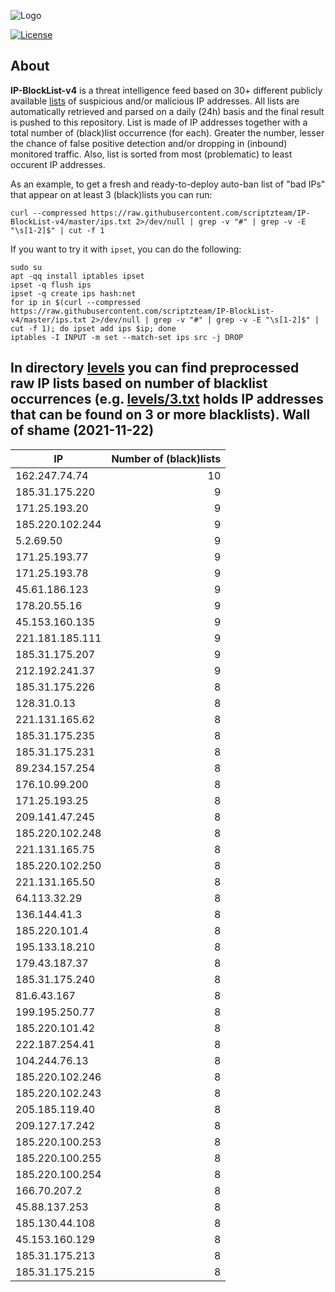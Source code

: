 ![Logo](https://i.imgur.com/PyKLAe7.png)

[![License](https://img.shields.io/badge/license-The_Unlicense-red.svg)](https://unlicense.org/)

About
----

**IP-BlockList-v4** is a threat intelligence feed based on 30+ different publicly available [lists](https://github.com/stamparm/maltrail) of suspicious and/or malicious IP addresses. All lists are automatically retrieved and parsed on a daily (24h) basis and the final result is pushed to this repository. List is made of IP addresses together with a total number of (black)list occurrence (for each). Greater the number, lesser the chance of false positive detection and/or dropping in (inbound) monitored traffic. Also, list is sorted from most (problematic) to least occurent IP addresses.

As an example, to get a fresh and ready-to-deploy auto-ban list of "bad IPs" that appear on at least 3 (black)lists you can run:

```
curl --compressed https://raw.githubusercontent.com/scriptzteam/IP-BlockList-v4/master/ips.txt 2>/dev/null | grep -v "#" | grep -v -E "\s[1-2]$" | cut -f 1
```

If you want to try it with `ipset`, you can do the following:

```
sudo su
apt -qq install iptables ipset
ipset -q flush ips
ipset -q create ips hash:net
for ip in $(curl --compressed https://raw.githubusercontent.com/scriptzteam/IP-BlockList-v4/master/ips.txt 2>/dev/null | grep -v "#" | grep -v -E "\s[1-2]$" | cut -f 1); do ipset add ips $ip; done
iptables -I INPUT -m set --match-set ips src -j DROP
```

In directory [levels](levels) you can find preprocessed raw IP lists based on number of blacklist occurrences (e.g. [levels/3.txt](levels/3.txt) holds IP addresses that can be found on 3 or more blacklists).
Wall of shame (2021-11-22)
----

|IP|Number of (black)lists|
|---|--:|
162.247.74.74|10
185.31.175.220|9
171.25.193.20|9
185.220.102.244|9
5.2.69.50|9
171.25.193.77|9
171.25.193.78|9
45.61.186.123|9
178.20.55.16|9
45.153.160.135|9
221.181.185.111|9
185.31.175.207|9
212.192.241.37|9
185.31.175.226|8
128.31.0.13|8
221.131.165.62|8
185.31.175.235|8
185.31.175.231|8
89.234.157.254|8
176.10.99.200|8
171.25.193.25|8
209.141.47.245|8
185.220.102.248|8
221.131.165.75|8
185.220.102.250|8
221.131.165.50|8
64.113.32.29|8
136.144.41.3|8
185.220.101.4|8
195.133.18.210|8
179.43.187.37|8
185.31.175.240|8
81.6.43.167|8
199.195.250.77|8
185.220.101.42|8
222.187.254.41|8
104.244.76.13|8
185.220.102.246|8
185.220.102.243|8
205.185.119.40|8
209.127.17.242|8
185.220.100.253|8
185.220.100.255|8
185.220.100.254|8
166.70.207.2|8
45.88.137.253|8
185.130.44.108|8
45.153.160.129|8
185.31.175.213|8
185.31.175.215|8
